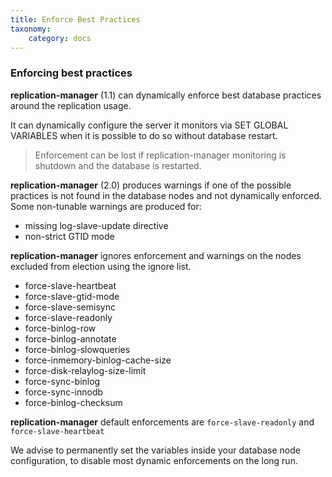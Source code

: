 ```yaml
---
title: Enforce Best Practices
taxonomy:
    category: docs
---
```


### Enforcing best practices

**replication-manager** (1.1) can dynamically enforce best database practices around the replication usage.

It can dynamically configure the server it monitors via SET GLOBAL VARIABLES when it is possible to do so without database restart.

> Enforcement can be lost if replication-manager monitoring is shutdown and the database is restarted.

**replication-manager** (2.0) produces warnings if one of the possible practices is not found in the database nodes and not dynamically enforced. Some non-tunable warnings are produced for:

* missing log-slave-update directive
* non-strict GTID mode  

**replication-manager** ignores enforcement and warnings on the nodes excluded from election using the ignore list.   


* force-slave-heartbeat
* force-slave-gtid-mode
* force-slave-semisync
* force-slave-readonly
* force-binlog-row
* force-binlog-annotate
* force-binlog-slowqueries
* force-inmemory-binlog-cache-size
* force-disk-relaylog-size-limit
* force-sync-binlog
* force-sync-innodb
* force-binlog-checksum


**replication-manager** default enforcements are `force-slave-readonly` and `force-slave-heartbeat`

We advise to permanently set the variables inside your database node configuration, to disable most dynamic enforcements on the long run.
